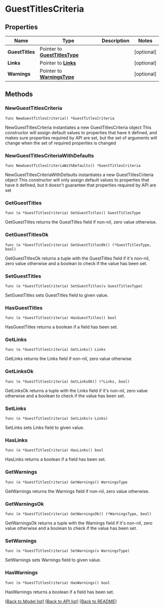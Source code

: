 # GuestTitlesCriteria

## Properties

Name | Type | Description | Notes
------------ | ------------- | ------------- | -------------
**GuestTitles** | Pointer to [**GuestTitlesType**](GuestTitlesType.md) |  | [optional] 
**Links** | Pointer to [**Links**](Links.md) |  | [optional] 
**Warnings** | Pointer to [**WarningsType**](WarningsType.md) |  | [optional] 

## Methods

### NewGuestTitlesCriteria

`func NewGuestTitlesCriteria() *GuestTitlesCriteria`

NewGuestTitlesCriteria instantiates a new GuestTitlesCriteria object
This constructor will assign default values to properties that have it defined,
and makes sure properties required by API are set, but the set of arguments
will change when the set of required properties is changed

### NewGuestTitlesCriteriaWithDefaults

`func NewGuestTitlesCriteriaWithDefaults() *GuestTitlesCriteria`

NewGuestTitlesCriteriaWithDefaults instantiates a new GuestTitlesCriteria object
This constructor will only assign default values to properties that have it defined,
but it doesn't guarantee that properties required by API are set

### GetGuestTitles

`func (o *GuestTitlesCriteria) GetGuestTitles() GuestTitlesType`

GetGuestTitles returns the GuestTitles field if non-nil, zero value otherwise.

### GetGuestTitlesOk

`func (o *GuestTitlesCriteria) GetGuestTitlesOk() (*GuestTitlesType, bool)`

GetGuestTitlesOk returns a tuple with the GuestTitles field if it's non-nil, zero value otherwise
and a boolean to check if the value has been set.

### SetGuestTitles

`func (o *GuestTitlesCriteria) SetGuestTitles(v GuestTitlesType)`

SetGuestTitles sets GuestTitles field to given value.

### HasGuestTitles

`func (o *GuestTitlesCriteria) HasGuestTitles() bool`

HasGuestTitles returns a boolean if a field has been set.

### GetLinks

`func (o *GuestTitlesCriteria) GetLinks() Links`

GetLinks returns the Links field if non-nil, zero value otherwise.

### GetLinksOk

`func (o *GuestTitlesCriteria) GetLinksOk() (*Links, bool)`

GetLinksOk returns a tuple with the Links field if it's non-nil, zero value otherwise
and a boolean to check if the value has been set.

### SetLinks

`func (o *GuestTitlesCriteria) SetLinks(v Links)`

SetLinks sets Links field to given value.

### HasLinks

`func (o *GuestTitlesCriteria) HasLinks() bool`

HasLinks returns a boolean if a field has been set.

### GetWarnings

`func (o *GuestTitlesCriteria) GetWarnings() WarningsType`

GetWarnings returns the Warnings field if non-nil, zero value otherwise.

### GetWarningsOk

`func (o *GuestTitlesCriteria) GetWarningsOk() (*WarningsType, bool)`

GetWarningsOk returns a tuple with the Warnings field if it's non-nil, zero value otherwise
and a boolean to check if the value has been set.

### SetWarnings

`func (o *GuestTitlesCriteria) SetWarnings(v WarningsType)`

SetWarnings sets Warnings field to given value.

### HasWarnings

`func (o *GuestTitlesCriteria) HasWarnings() bool`

HasWarnings returns a boolean if a field has been set.


[[Back to Model list]](../README.md#documentation-for-models) [[Back to API list]](../README.md#documentation-for-api-endpoints) [[Back to README]](../README.md)



